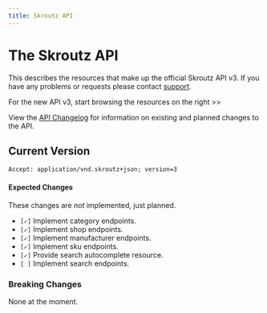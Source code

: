 ```yaml
---
title: Skroutz API
---
```


# The Skroutz API

This describes the resources that make up the official Skroutz API v3. If
you have any problems or requests please contact
[support](mailto:admin@skroutz.gr).

For the new API v3, start browsing the resources on the right >>

View the [API Changelog](/changes) for information on existing and
planned changes to the API.

## Current Version

    Accept: application/vnd.skroutz+json; version=3

#### Expected Changes

These changes are _not_ implemented, just planned.

* `[✓]` Implement category endpoints.
* `[✓]` Implement shop endpoints.
* `[✓]` Implement manufacturer endpoints.
* `[✓]` Implement sku endpoints.
* `[✓]` Provide search autocomplete resource.
* `[ ]` Implement search endpoints.

### Breaking Changes

None at the moment.
